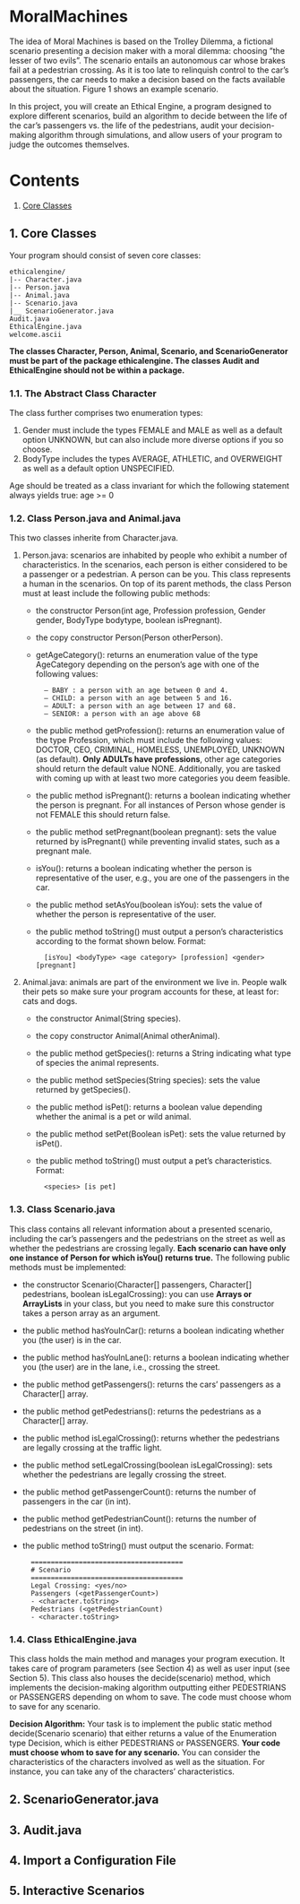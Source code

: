 # MoralMachines
The idea of Moral Machines is based on the Trolley Dilemma, a fictional scenario presenting a decision maker with a moral dilemma: choosing ”the lesser of two evils”. The scenario entails an autonomous car whose brakes fail at a pedestrian crossing. As it is too late to relinquish control to the car’s passengers, the car needs to make a decision based on the facts available about the situation. Figure 1 shows an example scenario.

In this project, you will create an Ethical Engine, a program designed to explore different scenarios, build an algorithm to decide between the life of the car’s passengers vs. the life of the pedestrians, audit your decision-making algorithm through simulations, and allow users of your program to judge the outcomes themselves.

# Contents
1. [Core Classes](1.-Core-Classes)

## 1. Core Classes

Your program should consist of seven core classes:

    ethicalengine/
    |-- Character.java
    |-- Person.java
    |-- Animal.java
    |-- Scenario.java
    |__ ScenarioGenerator.java
    Audit.java
    EthicalEngine.java
    welcome.ascii
**The classes Character, Person, Animal, Scenario, and ScenarioGenerator must be part of the package ethicalengine. The classes Audit and EthicalEngine should not be within a package.**

### 1.1. The Abstract Class Character
The class further comprises two enumeration types:
1. Gender must include the types FEMALE and MALE as well as a default option UNKNOWN, but can also include more diverse options if you so choose.
2. BodyType includes the types AVERAGE, ATHLETIC, and OVERWEIGHT as well as a default option UNSPECIFIED.

Age should be treated as a class invariant for which the following statement always yields true: age >= 0

### 1.2. Class Person.java and Animal.java
This two classes inherite from Character.java.
1. Person.java: scenarios are inhabited by people who exhibit a number of characteristics. In the scenarios, each person is either considered to be a passenger or a pedestrian. A person can be you. This class represents a human in the scenarios. On top of its parent methods, the class Person must at least include the following public methods:
    * the constructor Person(int age, Profession profession, Gender gender, BodyType bodytype, boolean isPregnant).
    * the copy constructor Person(Person otherPerson).
    * getAgeCategory(): returns an enumeration value of the type AgeCategory depending on the person’s age with one of the following values:

            – BABY : a person with an age between 0 and 4.
            – CHILD: a person with an age between 5 and 16.
            – ADULT: a person with an age between 17 and 68.
            – SENIOR: a person with an age above 68
    * the public method getProfession(): returns an enumeration value of the type Profession, which must include the following values: DOCTOR, CEO, CRIMINAL, HOMELESS,                 UNEMPLOYED, UNKNOWN (as default). **Only ADULTs have professions**, other age categories should return the default value NONE. Additionally, you are tasked with coming up       with at least two more categories you deem feasible.
    * the public method isPregnant(): returns a boolean indicating whether the person is pregnant. For all instances of Person whose gender is not FEMALE this should return           false.
    * the public method setPregnant(boolean pregnant): sets the value returned by isPregnant() while preventing invalid states, such as a pregnant male.
    * isYou(): returns a boolean indicating whether the person is representative of the user, e.g., you are one of the passengers in the car.
    * the public method setAsYou(boolean isYou): sets the value of whether the person is representative of the user.
    * the public method toString() must output a person’s characteristics according to the format shown below. Format:

            [isYou] <bodyType> <age category> [profession] <gender> [pregnant]
 2. Animal.java: animals are part of the environment we live in. People walk their pets so make sure your program accounts for these, at least for: cats and dogs.
    * the constructor Animal(String species).
    * the copy constructor Animal(Animal otherAnimal).
    * the public method getSpecies(): returns a String indicating what type of species the animal represents.
    * the public method setSpecies(String species): sets the value returned by getSpecies().
    * the public method isPet(): returns a boolean value depending whether the animal is a pet or wild animal.
    * the public method setPet(Boolean isPet): sets the value returned by isPet().
    * the public method toString() must output a pet’s characteristics. Format:

            <species> [is pet]
### 1.3. Class Scenario.java
This class contains all relevant information about a presented scenario, including the car’s passengers and the pedestrians on the street as well as whether the pedestrians are crossing legally. **Each scenario can have only one instance of Person for which isYou() returns true.** The following public methods must be implemented:
* the constructor Scenario(Character[] passengers, Character[] pedestrians, boolean isLegalCrossing): you can use **Arrays or ArrayLists** in your class, but you need to make     sure this constructor takes a person array as an argument.
* the public method hasYouInCar(): returns a boolean indicating whether you (the user) is in the car.
* the public method hasYouInLane(): returns a boolean indicating whether you (the user) are in the lane, i.e., crossing the street.
* the public method getPassengers(): returns the cars’ passengers as a Character[] array.
* the public method getPedestrians(): returns the pedestrians as a Character[] array.
* the public method isLegalCrossing(): returns whether the pedestrians are legally crossing at the traffic light.
* the public method setLegalCrossing(boolean isLegalCrossing): sets whether the pedestrians are legally crossing the street.
* the public method getPassengerCount(): returns the number of passengers in the car (in int).
* the public method getPedestrianCount(): returns the number of pedestrians on the street (in int).
* the public method toString() must output the scenario. Format:

        ======================================
        # Scenario
        ======================================
        Legal Crossing: <yes/no>
        Passengers (<getPassengerCount>)
        - <character.toString>
        Pedestrians (<getPedestrianCount)
        - <character.toString>
### 1.4. Class EthicalEngine.java
This class holds the main method and manages your program execution. It takes care of program parameters (see Section 4) as well as user input (see Section 5). This class also houses the decide(scenario) method, which implements the decision-making algorithm outputting either PEDESTRIANS or PASSENGERS depending on whom to save. The code must choose whom to save for any scenario.

**Decision Algorithm:** Your task is to implement the public static method decide(Scenario scenario) that either returns a value of the Enumeration type Decision, which is either PEDESTRIANS or PASSENGERS. **Your code must choose whom to save for any scenario.** You can consider the characteristics of the characters involved as well as the situation. For instance, you can take any of the characters’ characteristics. 

## 2. ScenarioGenerator.java
## 3. Audit.java
## 4. Import a Configuration File
## 5. Interactive Scenarios

